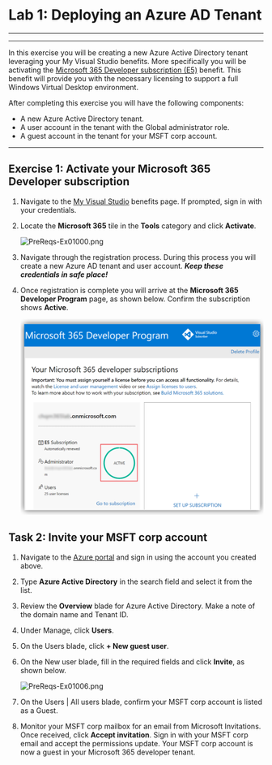 # Lab 1: Deploying an Azure AD Tenant

--------------------------------------------------
---
In this exercise you will be creating a new Azure Active Directory tenant leveraging your My Visual Studio benefits. More specifically you will be activating the [Microsoft 365 Developer subscription (E5)](https://docs.microsoft.com/en-us/visualstudio/subscriptions/vs-m365) benefit. This benefit will provide you with the necessary licensing to support a full Windows Virtual Desktop environment.

After completing this exercise you will have the following components:

- A new Azure Active Directory tenant.
- A user account in the tenant with the Global administrator role.
- A guest account in the tenant for your MSFT corp account.

---

## Exercise 1: Activate your Microsoft 365 Developer subscription

1. Navigate to the [My Visual Studio](https://my.visualstudio.com) benefits page. If prompted, sign in with your credentials.
2. Locate the **Microsoft 365** tile in the **Tools** category and click **Activate**.

   ![PreReqs-Ex01000.png](attachments/PreReqs-Ex01000-12d581c5-7ddd-42c4-84ae-e0e311d62daa.png)

3. Navigate through the registration process. During this process you will create a new Azure AD tenant and user account. _**Keep these credentials in safe place!**_ 
4. Once registration is complete you will arrive at the **Microsoft 365 Developer Program** page, as shown below. Confirm the subscription shows **Active**.
  
   ![PreReqs-Ex01001.png](../attachments/PreReqs-Ex01001-be24f035-8a5b-44ad-a5c2-b0ad3212b8db.png)

## Task 2: Invite your MSFT corp account

1. Navigate to the [Azure portal](https://portal.azure.com/) and sign in using the account you created above.
2. Type **Azure Active Directory** in the search field and select it from the list.
3. Review the **Overview** blade for Azure Active Directory. Make a note of the domain name and Tenant ID.
4. Under Manage, click **Users**.
5. On the Users blade, click **+ New guest user**.
6. On the New user blade, fill in the required fields and click **Invite**, as shown below.

   ![PreReqs-Ex01006.png](attachments/PreReqs-Ex01006-a1a529a1-746e-46f5-9ae9-65c3b46404e8.png)

7. On the Users | All users blade, confirm your MSFT corp account is listed as a Guest.
8. Monitor your MSFT corp mailbox for an email from Microsoft Invitations. Once received, click **Accept invitation**. Sign in with your MSFT corp email and accept the permissions update. Your MSFT corp account is now a guest in your Microsoft 365 developer tenant.
